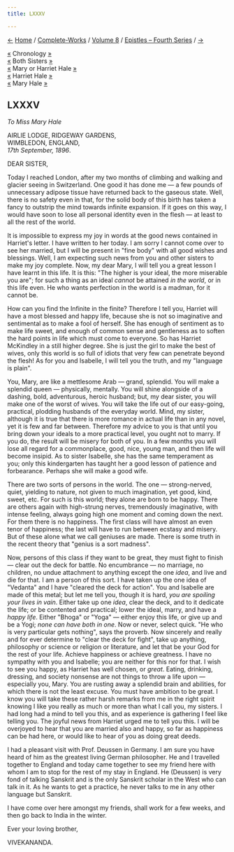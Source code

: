 ```yaml
---
title: LXXXV

---
```

<div>

[←](084_friend.htm) [Home](../../../index.htm) /
[Complete-Works](../../complete_works.htm) / [Volume
8](../volume_8_contents.htm) / [Epistles – Fourth
Series](epistles_fourth_series_contents.htm) / [→](086_joe.htm)

  

[«](../../volume_6/epistles_second_series/108_sister.htm) Chronology
[»](../../volume_5/epistles_first_series/067_alasinga.htm)  
[«](077_babies.htm) Both Sisters
[»](../../volume_6/epistles_second_series/116_sisters.htm)  
[«](077_babies.htm) Mary or Harriet Hale
[»](../../volume_6/epistles_second_series/108_sister.htm)  
[«](077_babies.htm) Harriet Hale
[»](../../volume_6/epistles_second_series/108_sister.htm)  
[«](077_babies.htm) Mary Hale
[»](../../volume_6/epistles_second_series/112_mary.htm)

## LXXXV

*To Miss Mary Hale*

AIRLIE LODGE, RIDGEWAY GARDENS,  
WIMBLEDON, ENGLAND,  
*17th September, 1896*.

DEAR SISTER,

Today I reached London, after my two months of climbing and walking and
glacier seeing in Switzerland. One good it has done me — a few pounds of
unnecessary adipose tissue have returned back to the gaseous state.
Well, there is no safety even in that, for the solid body of this birth
has taken a fancy to outstrip the mind towards infinite expansion. If it
goes on this way, I would have soon to lose all personal identity even
in the flesh — at least to all the rest of the world.

It is impossible to express my joy in words at the good news contained
in Harriet's letter. I have written to her today. I am sorry I cannot
come over to see her married, but I will be present in "fine body" with
all good wishes and blessings. Well, I am expecting such news from you
and other sisters to make my joy complete. Now, my dear Mary, I will
tell you a great lesson I have learnt in this life. It is this: "The
higher is your ideal, the more miserable you are"; for such a thing as
an ideal *cannot* be attained *in the world*, or in this life even. He
who wants perfection in the world is a madman, for it cannot be.

How can you find the Infinite in the finite? Therefore I tell you,
Harriet will have a most blessed and happy life, because she is not so
imaginative and sentimental as to make a fool of herself. She has enough
of sentiment as to make life sweet, and enough of common sense and
gentleness as to soften the hard points in life which must come to
everyone. So has Harriet McKindley in a still higher degree. She is just
the girl to make the best of wives, only this world is so full of idiots
that very few can penetrate beyond the flesh! As for you and Isabelle, I
will tell you the truth, and my "language is plain".

You, Mary, are like a mettlesome Arab — grand, splendid. You will make a
splendid queen — physically, mentally. You will shine alongside of a
dashing, bold, adventurous, heroic husband; but, my dear sister, you
will make one of the worst of wives. You will take the life out of our
easy-going, practical, plodding husbands of the everyday world. Mind, my
sister, although it is true that there is more romance in actual life
than in any novel, yet it is few and far between. Therefore my advice to
you is that until you bring down your ideals to a more practical level,
you ought not to marry. If you do, the result will be misery for both of
you. In a few months you will lose all regard for a commonplace, good,
nice, young man, and then life will become insipid. As to sister
Isabelle, she has the same temperament as you; only this kindergarten
has taught her a good lesson of patience and forbearance. Perhaps she
will make a good wife.

There are two sorts of persons in the world. The one — strong-nerved,
quiet, yielding to nature, not given to much imagination, yet good,
kind, sweet, etc. For such is this world; they alone are born to be
happy. There are others again with high-strung nerves, tremendously
imaginative, with intense feeling, always going high one moment and
coming down the next. For them there is no happiness. The first class
will have almost an even tenor of happiness; the last will have to run
between ecstasy and misery. But of these alone what we call geniuses are
made. There is some truth in the recent theory that "genius is a sort
madness".

Now, persons of this class if they want to be great, they must fight to
finish — clear out the deck for battle. No encumbrance — no marriage, no
children, no undue attachment to anything except the one *idea*, and
live and die for that. I am a person of this sort. I have taken up the
one idea of "Vedanta" and I have "cleared the deck for action". You and
Isabelle are made of this metal; but let me tell you, though it is hard,
*you are spoiling your lives in vain*. Either take up one *idea*, clear
the deck, and to it dedicate the life; or be contented and practical;
lower the ideal, marry, and have a *happy life*. Either "Bhoga" or
"Yoga" — either enjoy this life, or give up and be a Yogi; *none can
have both in one*. Now or never, select quick. "He who is very
particular gets nothing", says the proverb. Now sincerely and really and
for ever determine to "clear the deck for fight", take up anything,
philosophy or science or religion or literature, and let that be your
God for the rest of your life. Achieve happiness or achieve greatness. I
have no sympathy with you and Isabelle; you are neither for this nor for
that. I wish to see you happy, as Harriet has well chosen, or *great*.
Eating, drinking, dressing, and society nonsense are not things to throw
a life upon — especially you, Mary. You are rusting away a splendid
brain and abilities, for which there is not the least excuse. You must
have ambition to be great. I know you will take these rather harsh
remarks from me in the right spirit knowing I like you really as much or
more than what I call you, my sisters. I had long had a mind to tell you
this, and as experience is gathering I feel like telling you. The joyful
news from Harriet urged me to tell you this. I will be overjoyed to hear
that you are married also and happy, so far as happiness can be had
here, or would like to hear of you as doing great deeds.

I had a pleasant visit with Prof. Deussen in Germany. I am sure you have
heard of him as the greatest living German philosopher. He and I
travelled together to England and today came together to see my friend
here with whom I am to stop for the rest of my stay in England. He
(Deussen) is very fond of talking Sanskrit and is the only Sanskrit
scholar in the West who can talk in it. As he wants to get a practice,
he never talks to me in any other language but Sanskrit.

I have come over here amongst my friends, shall work for a few weeks,
and then go back to India in the winter. 

Ever your loving brother,

VIVEKANANDA.

</div>
